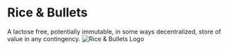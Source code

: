 # Rice & Bullets
A lactose free, potentially immutable, in some ways decentralized, store of value in any contingency.
![Rice & Bullets Logo](https://i.imgur.com/DkLy1bu.jpg)
